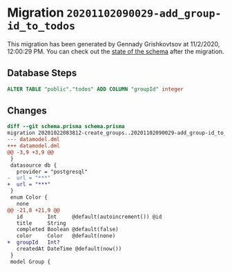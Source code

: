 # Migration `20201102090029-add_group-id_to_todos`

This migration has been generated by Gennady Grishkovtsov at 11/2/2020, 12:00:29 PM.
You can check out the [state of the schema](./schema.prisma) after the migration.

## Database Steps

```sql
ALTER TABLE "public"."todos" ADD COLUMN "groupId" integer   
```

## Changes

```diff
diff --git schema.prisma schema.prisma
migration 20201022083812-create_groups..20201102090029-add_group-id_to_todos
--- datamodel.dml
+++ datamodel.dml
@@ -3,9 +3,9 @@
 }
 datasource db {
   provider = "postgresql"
-  url = "***"
+  url = "***"
 }
 enum Color {
   none
@@ -21,8 +21,9 @@
   id        Int     @default(autoincrement()) @id
   title     String
   completed Boolean @default(false)
   color     Color   @default(none)
+  groupId   Int?
   createdAt DateTime @default(now())
 }
 model Group {
```


